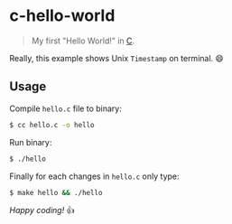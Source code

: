 # c-hello-world

> My first "Hello World!" in [C](https://en.wikipedia.org/wiki/C_(programming_language)).

Really, this example shows Unix `Timestamp` on terminal.  :smile:

## Usage

Compile `hello.c` file to binary:

```sh
$ cc hello.c -o hello
```

Run binary:

```sh
$ ./hello
```

Finally for each changes in `hello.c` only type:

```sh
$ make hello && ./hello
```

*Happy coding!* :+1: 

